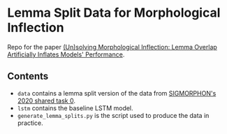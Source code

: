 # Lemma Split Data for Morphological Inflection

Repo for the paper [(Un)solving Morphological Inflection: Lemma Overlap Artificially Inflates Models' Performance](https://arxiv.org/abs/2108.05682).

## Contents

+ `data` contains a lemma split version of the data from [SIGMORPHON's 2020 shared task 0](https://github.com/sigmorphon2020/task0-data).
+ `lstm` contains the baseline LSTM model.
+ `generate_lemma_splits.py` is the script used to produce the data in practice.